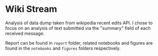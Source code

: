 # Wiki Stream

Analysis of data dump taken from wikipedia recent edits API. I chose to focus on an analysis of text submitted via the "summary" field of each received message.

Report can be found in `report` folder, related notebooks and figures are found in the `notebooks` and `figures` folders respectively.
